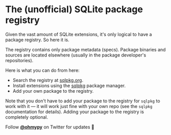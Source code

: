 # The (unofficial) SQLite package registry

Given the vast amount of SQLite extensions, it's only logical to have a package registry. So here it is.

The registry contains only package metadata (specs). Package binaries and sources are located elsewhere (usually in the package developer's repositories).

Here is what you can do from here:

-   Search the registry at [sqlpkg.org](https://sqlpkg.org/).
-   Install extensions using the [sqlpkg](https://github.com/nalgeon/sqlpkg-cli) package manager.
-   Add your own package to the registry.

Note that you don't have to add your package to the registry for `sqlpkg` to work with it — it will work just fine with your own repo (see the `sqlpkg` documentation for details). Adding your package to the registry is completely optional.

Follow [**@ohmypy**](https://twitter.com/ohmypy) on Twitter for updates 🚀
